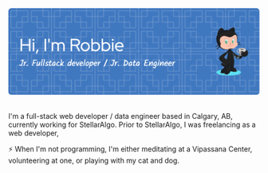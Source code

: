 <div align="center">
<img src="github-header-image.png"/> 
</br>
</br>

<div align="left">
<p align="left">I'm a full-stack web developer / data engineer based in Calgary, AB, currently working for StellarAlgo. Prior to StellarAlgo, I was freelancing as a web developer,  </p>

⚡ When I'm not programming, I'm either meditating at a Vipassana Center, volunteering at one, or playing with my cat and dog.

</div>
